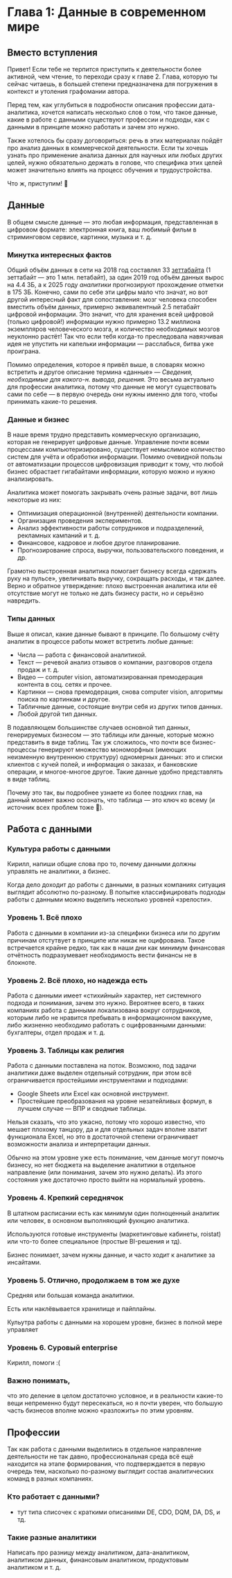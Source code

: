 # Глава 1: Данные в современном мире

## Вместо вступления

Привет! Если тебе не терпится приступить к деятельности более активной, чем чтение, то переходи сразу к главе 2. Глава, которую ты сейчас читаешь, в большей степени предназначена для погружения в контекст и утоления графомании автора.

Перед тем, как углубиться в подробности описания профессии дата-аналитика, хочется написать несколько слов о том, что такое данные, какие в работе с данными существуют профессии и подходы, как с данными в принципе можно работать и зачем это нужно.

Также хотелось бы сразу договориться: речь в этих материалах пойдёт про анализ данных в коммерческой деятельности. Если ты хочешь узнать про применение анализа данных для научных или любых других целей, нужно обязательно держать в голове, что специфика этих целей может значительно влиять на процесс обучения и трудоустройства.

Что ж, приступим! 🎉

## Данные

В общем смысле данные — это любая информация, представленная в цифровом формате: электронная книга, ваш любимый фильм в стриминговом сервисе, картинки, музыка и т. д.

### Минутка интересных фактов

Общий объём данных в сети на 2018 год составлял 33 [зеттабайта](https://ru.wikipedia.org/wiki/%D0%97%D0%B5%D1%82%D1%82%D0%B0%D0%B1%D0%B0%D0%B9%D1%82) (1 зеттабайт — это 1 млн. петабайт), за один 2019 год объём данных вырос на 4.4 ЗБ, а к 2025 году *аналитики* прогнозируют прохождение отметки в 175 ЗБ. Конечно, сами по себе эти цифры мало что значат, но вот другой интересный факт для сопоставления: мозг человека способен вместить объём данных, примерно эквивалентный 2.5 петабайт цифровой информации. Это значит, что для хранения всей цифровой (только цифровой!) информации нужно примерно 13.2 миллиона экземпляров человеческого мозга, и количество необходимых мозгов неуклонно растёт! Так что если тебя когда-то преследовала навязчивая идея не упустить ни капельки информации — расслабься, битва уже проиграна.

Помимо определения, которое я привёл выше, в словарях можно встретить и другое описание термина «данные» — *Сведения, необходимые для какого-н. вывода, решения.* Это весьма актуально для профессии аналитика, потому что данные не могут существовать сами по себе — в первую очередь они нужны именно для того, чтобы принимать какие-то решения.

### Данные и бизнес

В наше время трудно представить коммерческую организацию, которая не генерирует цифровые данные. Управление почти всеми процессами компьютеризировано, существует немыслимое количество систем для учёта и обработки информации. Помимо очевидной пользы от автоматизации процессов цифровизация приводит к тому, что любой бизнес обрастает гигабайтами информации, которую можно и нужно анализировать.

Аналитика может помогать закрывать очень разные задачи, вот лишь некоторые из них:

- Оптимизация операционной (внутренней) деятельности компании.
- Организация проведения экспериментов.
- Анализ эффективности работы сотрудников и подразделений, рекламных кампаний и т. д.
- Финансовое, кадровое и любое другое планирование.
- Прогнозирование спроса, выручки, пользовательского поведения, и др.

Грамотно выстроенная аналитика помогает бизнесу всегда «держать руку на пульсе», увеличивать выручку, сокращать расходы, и так далее. Верно и обратное утверждение: плохо выстроенная аналитика или её отсутствие могут не только не дать бизнесу расти, но и серьёзно навредить.

### Типы данных

Выше я описал, какие данные бывают в принципе. По большому счёту аналитик в процессе работы может встретить любые данные:

- Числа — работа с финансовой аналитикой.
- Текст — речевой анализ отзывов о компании, разговоров отдела продаж и т. д.
- Видео — computer vision, автоматизированная премодерация контента в соц. сетях и прочее.
- Картинки — снова премодерация, снова computer vision, алгоритмы поиска по картинкам и другое.
- Табличные данные, состоящие внутри себя из других типов данных.
- Любой другой тип данных.

В подавляющем большинстве случаев основной тип данных, генерируемых бизнесом — это таблицы или данные, которые можно представить в виде таблиц. Так уж сложилось, что почти все бизнес-процессы генерируют множество мономорфных (имеющих неизменную внутреннюю структуру) одномерных данных: это и списки клиентов с кучей полей, и информация о заказах, и банковские операции, и многое-многое другое. Такие данные удобно представлять в виде таблиц.

Почему это так, вы подробнее узнаете из более поздних глав, на данный момент важно осознать, что таблица — это ключ ко всему (и источник всех проблем тоже 🙂).

## Работа с данными

### Культура работы с данными

Кирилл, напиши общие слова про то, почему данными должны управлять не аналитики, а бизнес.

Когда дело доходит до работы с данными, в разных компаниях ситуация выглядит абсолютно по-разному. В попытке классифицировать подходы работы с данными можно выделить несколько уровней «зрелости».

### Уровень 1. Всё плохо

Работа с данными в компании из-за специфики бизнеса или по другим причинам отстутвует в принципе или никак не оцифрована. Такое встречается крайне редко, так как в наши дни как минимум финансовая отчётность подразумевает необходимость вести финансы не в блокноте.

### Уровень 2. Всё плохо, но надежда есть

Работа с данными имеет «стихийный» характер, нет системного подхода и понимания, зачем это нужно. Вероятнее всего, в таких компаниях работа с данными локализована вокруг сотрудников, которым либо не нравится пребывать в информационном ваккууме, либо жизненно необходимо работать с оцифрованными данными: бухгалтеры, отдел продаж и т. д.

### Уровень 3. Таблицы как религия

Работа с данными поставлена на поток. Возможно, под задачи аналитики даже выделен отдельный сотрудник, при этом всё ограничивается простейшими инструментами и подходами:

- Google Sheets или Excel как основной инструмент.
- Простейшие преобразования на уровне незатейливых формул, в лучшем случае — ВПР и сводные таблицы.

Нельзя сказать, что это ужасно, потому что хорошо известно, что мешает плохому танцору, да и для отдельных задач вполне хватит функционала Excel, но это в достаточной степени ограничивает возможности анализа и интерпретации данных.

Обычно на этом уровне уже есть понимание, чем данные могут помочь бизнесу, но нет бюджета на выделение аналитики в отдельное направление (или понимания, зачем это нужно делать). Из этого состояния уже достаточно просто выйти на нормальный уровень.

### Уровень 4. Крепкий середнячок

В штатном расписании есть как минимум один полноценный аналитик или человек, в основном выполняющий фукнцию аналитика.

Используются готовые инструменты (маркетинговые кабинеты, roistat) или что-то более специальное (простые BI-решения и тд).

Бизнес понимает, зачем нужны данные, и часто ходит к аналитике за инсайтами.

### Уровень 5. Отлично, продолжаем в том же духе

Средняя или большая команда аналитики.

Есть или наклёвывается хранилище и пайплайны.

Кульутра работы с данными на хорошем уровне, бизнес в полной мере управляет 

### Уровень 6. Суровый enterprise

Кирилл, помоги :(

### Важно понимать,

что это деление в целом достаточно условное, и в реальности какие-то вещи непременно будут пересекаться, но я почти уверен, что большую часть бизнесов вполне можно «разложить» по этим уровням.

## Профессии

Так как работа с данными выделились в отдельное направление деятельности не так давно, профессиональная среда всё ещё находится на этапе формирования, что подтверждается в первую очередь тем, насколько по-разному выглядит состав аналитических команд в разных компаниях.

### Кто работает с данными?

- тут типа списочек с краткими описаниями DE, CDO, DQM, DA, DS, и тд.

### Такие разные аналитики

Написать про разницу между аналитиком, дата-аналитиком, аналитиком данных, финансовым аналитиком, продуктовым аналитиком и т. д.